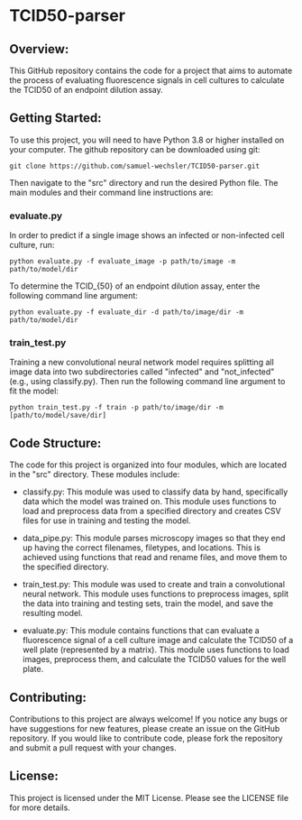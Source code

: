 # TCID50-parser

## Overview:
This GitHub repository contains the code for a project that aims to automate the process of evaluating fluorescence signals in cell cultures to calculate the TCID50 of an endpoint dilution assay.

## Getting Started:
To use this project, you will need to have Python 3.8 or higher installed on your computer. The github repository can be downloaded using git:
````
git clone https://github.com/samuel-wechsler/TCID50-parser.git
````

Then navigate to the "src" directory and run the desired Python file. The main modules and their command line instructions are:
### evaluate.py
In order to predict if a single image shows an infected or non-infected cell culture, run:
````
python evaluate.py -f evaluate_image -p path/to/image -m path/to/model/dir
````

To determine the TCID_{50} of an endpoint dilution assay, enter the following command line argument:
````
python evaluate.py -f evaluate_dir -d path/to/image/dir -m path/to/model/dir
````

### train_test.py
Training a new convolutional neural network model requires splitting all image data into two subdirectories called "infected" and "not_infected" (e.g., using classify.py). Then run the following command line argument to fit the model:
````
python train_test.py -f train -p path/to/image/dir -m [path/to/model/save/dir]
````

## Code Structure:
The code for this project is organized into four modules, which are located in the "src" directory. These modules include:

- classify.py: This module was used to classify data by hand, specifically data which the model was trained on. This module uses functions to load and preprocess data from a specified directory and creates CSV files for use in training and testing the model.

- data_pipe.py: This module parses microscopy images so that they end up having the correct filenames, filetypes, and locations. This is achieved using functions that read and rename files, and move them to the specified directory.

- train_test.py: This module was used to create and train a convolutional neural network. This module uses functions to preprocess images, split the data into training and testing sets, train the model, and save the resulting model.

- evaluate.py: This module contains functions that can evaluate a fluorescence signal of a cell culture image and calculate the TCID50 of a well plate (represented by a matrix). This module uses functions to load images, preprocess them, and calculate the TCID50 values for the well plate.

## Contributing:
Contributions to this project are always welcome! If you notice any bugs or have suggestions for new features, please create an issue on the GitHub repository. If you would like to contribute code, please fork the repository and submit a pull request with your changes.

## License:
This project is licensed under the MIT License. Please see the LICENSE file for more details.
